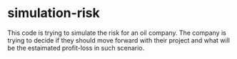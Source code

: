 # simulation-risk
This code is trying to simulate the risk for an oil company. The company is trying to decide if they should move forward with their project and what will be the estaimated profit-loss in such scenario.

